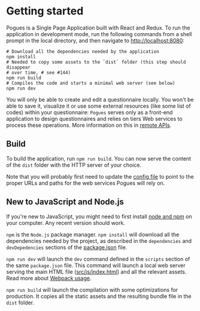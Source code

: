 # Getting started

Pogues is a Single Page Application built with React and Redux. To run the application in development mode, run the following commands from a shell prompt in the local directory, and then navigate to [http://localhost:8080](http://localhost:8080):

```
# Download all the dependencies needed by the application
npm install
# Needed to copy some assets to the `dist` folder (this step should disappear
# over time, # see #144)
npm run build
# Compiles the code and starts a minimal web server (see below)
npm run dev 
```

You will only be able to create and edit a questionnaire locally. You won't be able to save it, visualize it or use some external resources (like some list of codes) within your questionnaire: `Pogues` serves only as a front-end application to design questionnaires and relies on tiers Web services to process these operations. More information on this in [remote APIs](./remote-apis/README.md).

## Build

To build the application, run `npm run build`. You can now serve the content of the `dist` folder with the HTTP server of your choice.

Note that you will probably first need to update the [config file](https://github.com/InseeFr/Pogues/blob/master/src/js/config/config.js) to point to the proper URLs and paths for the web services Pogues will rely on.

## New to JavaScript and Node.js

If you're new to JavaScript, you might need to first install [node and npm](https://nodejs.org/en/download/) on your computer. Any recent version should work.

`npm` is the `Node.js` package manager. `npm install` will download all the dependencies needed by the project, as described in the `dependencies` and `devDepedencies` sections of the [package.json](https://github.com/InseeFr/Pogues/blob/master/package.json) file.

`npm run dev` will launch the `dev` command defined in the `scripts` section of the same `package.json` file. This command will launch a local web server serving the main HTML file ([src/js/index.html](https://github.com/InseeFr/Pogues/blob/master/src/index.html)) and all the relevant assets. Read more about [Webpack usage](./application/build-process.md).

`npm run build` will launch the compilation with some optimizations for production. It copies all the static assets and the resulting bundle file in the `dist` folder.